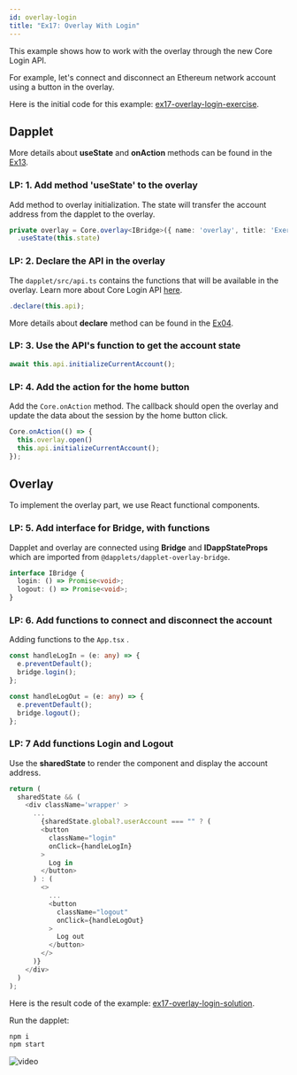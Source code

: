 ```yaml
---
id: overlay-login
title: "Ex17: Overlay With Login"
---
```


This example shows how to work with the overlay through the new Core Login API.

For example, let's connect and disconnect an Ethereum network account using a button in the overlay.

Here is the initial code for this example: [ex17-overlay-login-exercise](https://github.com/dapplets/dapplet-template/tree/ex17-overlay-login-exercise).

## Dapplet

More details about **useState** and **onAction** methods can be found in the [Ex13](/docs/shared-state).


### LP: 1. Add method 'useState' to the overlay

Add method to overlay initialization. The state will transfer the account address from the dapplet to the overlay.

```typescript
private overlay = Core.overlay<IBridge>({ name: 'overlay', title: 'Exercise 17' })
  .useState(this.state)
```

### LP: 2. Declare the API in the overlay

The `dapplet/src/api.ts` contains the functions that will be available in the overlay.
Learn more about Core Login API [here](/docs/ex14-core-login.md).

```typescript
.declare(this.api);
```

More details about **declare**  method can be found in the [Ex04](/docs/overlays).

### LP: 3. Use the API's function to get the account state

```typescript
await this.api.initializeCurrentAccount();
```

### LP: 4. Add the action for the home button

Add the `Core.onAction` method. The callback should open the overlay and update the data about the session by the home button click.

```typescript
Core.onAction(() => {
  this.overlay.open()
  this.api.initializeCurrentAccount();
});
```

## Overlay

To implement the overlay part, we use React functional components.

### LP: 5. Add interface for Bridge, with functions

Dapplet and overlay are connected using **Bridge** and **IDappStateProps** which are imported from  `@dapplets/dapplet-overlay-bridge`. 

```typescript
interface IBridge {
  login: () => Promise<void>;
  logout: () => Promise<void>;
}
```

### LP: 6. Add functions to connect and disconnect the account

Adding functions to the `App.tsx` .

```typescript
const handleLogIn = (e: any) => {
  e.preventDefault();
  bridge.login();
};

const handleLogOut = (e: any) => {
  e.preventDefault();
  bridge.logout();
};
```

### LP: 7 Add functions Login and Logout

Use the **sharedState** to render the component and display the account address.

```typescript
return (
  sharedState && (
    <div className='wrapper' >
      ...
        {sharedState.global?.userAccount === "" ? (
        <button
          className="login"
          onClick={handleLogIn}
        >
          Log in
        </button>
      ) : (
        <>
          ...
          <button
            className="logout"
            onClick={handleLogOut}
          >
            Log out
          </button>
        </>
      )}
    </div>
  )
);
```

Here is the result code of the example: [ex17-overlay-login-solution](https://github.com/dapplets/dapplet-template/tree/ex17-overlay-login-solution).

Run the dapplet:

```bash
npm i
npm start
```

![video](/video/ex_17.gif)
